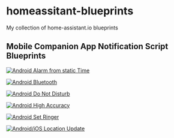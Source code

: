 # homeassitant-blueprints
My collection of home-assistant.io blueprints

## Mobile Companion App Notification Script Blueprints
[![Android Alarm from static Time](https://my.home-assistant.io/badges/blueprint_import.svg)](https://my.home-assistant.io/redirect/blueprint_import/?blueprint_url=https%3A%2F%2Fgithub.com%2Fstboch%2Fhomeassitant-blueprints%2Fblob%2Fmain%2Fmobile_app_android_alarm.yaml)

[![Android Bluetooth](https://my.home-assistant.io/badges/blueprint_import.svg)](https://my.home-assistant.io/redirect/blueprint_import/?blueprint_url=https%3A%2F%2Fgithub.com%2Fstboch%2Fhomeassitant-blueprints%2Fblob%2Fmain%2Fmobile_app_android_bluetooth.yaml)

[![Android Do Not Disturb](https://my.home-assistant.io/badges/blueprint_import.svg)](https://my.home-assistant.io/redirect/blueprint_import/?blueprint_url=https%3A%2F%2Fgithub.com%2Fstboch%2Fhomeassitant-blueprints%2Fblob%2Fmain%2Fmobile_app_android_dnd.yaml)

[![Android High Accuracy](https://my.home-assistant.io/badges/blueprint_import.svg)](https://my.home-assistant.io/redirect/blueprint_import/?blueprint_url=https%3A%2F%2Fgithub.com%2Fstboch%2Fhomeassitant-blueprints%2Fblob%2Fmain%2Fmobile_app_android_ham.yaml)

[![Android Set Ringer](https://my.home-assistant.io/badges/blueprint_import.svg)](https://my.home-assistant.io/redirect/blueprint_import/?blueprint_url=https%3A%2F%2Fgithub.com%2Fstboch%2Fhomeassitant-blueprints%2Fblob%2Fmain%2Fmobile_app_android_ringer.yaml)

[![Android/iOS Location Update](https://my.home-assistant.io/badges/blueprint_import.svg)](https://my.home-assistant.io/redirect/blueprint_import/?blueprint_url=https%3A%2F%2Fgithub.com%2Fstboch%2Fhomeassitant-blueprints%2Fblob%2Fmain%2Fmobile_app_location_update.yaml)